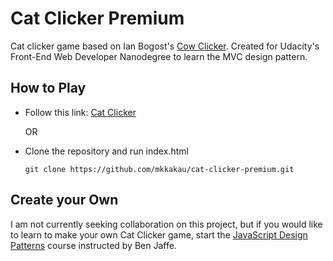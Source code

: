 Cat Clicker Premium
===================

Cat clicker game based on Ian Bogost's [Cow Clicker](https://en.wikipedia.org/wiki/Cow_Clicker). Created for Udacity's Front-End Web Developer Nanodegree to learn the MVC design pattern.

How to Play
-----------
* Follow this link: [Cat Clicker](https://mkkakau.github.io/cat-clicker-premium)

  OR

* Clone the repository and run index.html

  `git clone https://github.com/mkkakau/cat-clicker-premium.git`

Create your Own
---------------
I am not currently seeking collaboration on this project, but if you would like to learn to make your own Cat Clicker game, start the [JavaScript Design Patterns](https://www.udacity.com/course/javascript-design-patterns--ud989) course instructed by Ben Jaffe.
